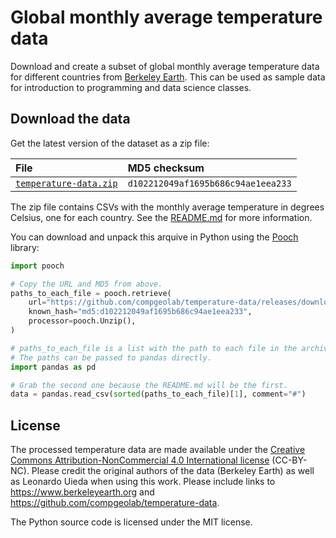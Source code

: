 # Global monthly average temperature data

Download and create a subset of global monthly average temperature data for
different countries from [Berkeley Earth](https://berkeleyearth.org). This can
be used as sample data for introduction to programming and data science
classes.

## Download the data

Get the latest version of the dataset as a zip file:


| File | MD5 checksum |
|:-----|:----|
| [`temperature-data.zip`](https://github.com/compgeolab/temperature-data/releases/download/2025-02-11/temperature-data.zip) | `d102212049af1695b686c94ae1eea233` |

The zip file contains CSVs with the monthly average temperature in degrees
Celsius, one for each country. See the [README.md](data/processed/README.md)
for more information.

You can download and unpack this arquive in Python using the [Pooch](https://www.fatiando.org/pooch) library:

```python
import pooch

# Copy the URL and MD5 from above.
paths_to_each_file = pooch.retrieve(
    url="https://github.com/compgeolab/temperature-data/releases/download/2025-02-11/temperature-data.zip",
    known_hash="md5:d102212049af1695b686c94ae1eea233",
    processor=pooch.Unzip(),
)

# paths_to_each_file is a list with the path to each file in the archive
# The paths can be passed to pandas directly.
import pandas as pd

# Grab the second one because the README.md will be the first.
data = pandas.read_csv(sorted(paths_to_each_file)[1], comment="#")
```

## License

The processed temperature data are made available under the
[Creative Commons Attribution-NonCommercial 4.0 International license](https://creativecommons.org/licenses/by-nc/4.0/)
(CC-BY-NC).
Please credit the original authors of the data (Berkeley Earth) as well as
Leonardo Uieda when using this work.
Please include links to https://www.berkeleyearth.org and
https://github.com/compgeolab/temperature-data.

The Python source code is licensed under the MIT license.

